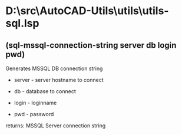 # D:\src\AutoCAD-Utils\utils\utils-sql.lsp
## (sql-mssql-connection-string server db login pwd)
Generates MSSQL DB connection string
* server - server hostname to connect
* db - database to connect
* login - loginname
* pwd - password
returns: MSSQL Server connection string
